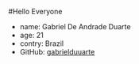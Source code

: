 #Hello Everyone

- name: Gabriel De Andrade Duarte
- age: 21
- contry: Brazil
- GitHub: [gabrielduuarte](https://github.com/gabrielduuarte)
